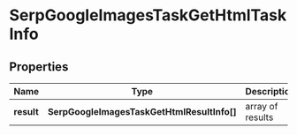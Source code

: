 # SerpGoogleImagesTaskGetHtmlTaskInfo

## Properties

| Name | Type | Description | Notes |
|------------ | ------------- | ------------- | -------------|
**result** | **SerpGoogleImagesTaskGetHtmlResultInfo[]** | array of results |[optional]|